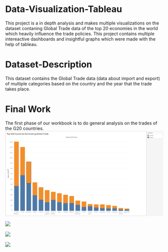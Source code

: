 # Data-Visualization-Tableau
This project is a in depth analysis and makes multiple visualizations on the dataset contaning Global Trade data of the top 20 economies in the world which heavily 
influence the trade policies. This project contains multiple intereactive dashboards and insightful graphs which were made with the help of tableau.

# Dataset-Description
This dataset contains the Global Trade data (data about import and export) of multiple categories based on the country and the year that the trade takes place.

# Final Work
The first phase of our workbook is to do general analysis on the trades of the G20 countries.
![](/images/G20_global_trade.PNG)

![](/images/Net_Revenue)

![](/images/China_Analysis)

![](/images/Competitor_Analysis)
